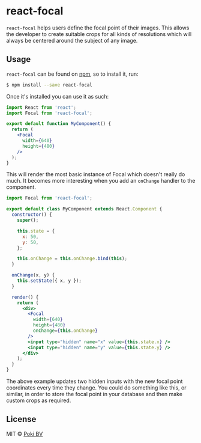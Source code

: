 # react-focal

`react-focal` helps users define the focal point of their images. This allows
the developer to create suitable crops for all kinds of resolutions which will
always be centered around the subject of any image.


## Usage

`react-focal` can be found on [npm][npm], so to install it, run:

```bash
$ npm install --save react-focal
```

Once it's installed you can use it as such:

```jsx
import React from 'react';
import Focal from 'react-focal';

export default function MyComponent() {
  return (
    <Focal
      width={640}
      height={480}
    />
  );
}
```

This will render the most basic instance of Focal which doesn't really do much.
It becomes more interesting when you add an `onChange` handler to the component.

```jsx
import Focal from 'react-focal';

export default class MyComponent extends React.Component {
  constructor() {
    super();

    this.state = {
      x: 50,
      y: 50,
    };

    this.onChange = this.onChange.bind(this);
  }

  onChange(x, y) {
    this.setState({ x, y });
  }

  render() {
    return (
      <div>
        <Focal
          width={640}
          height={480}
          onChange={this.onChange}
        />
        <input type="hidden" name="x" value={this.state.x} />
        <input type="hidden" name="y" value={this.state.y} />
      </div>
    );
  }
}
```

The above example updates two hidden inputs with the new focal point coordinates
every time they change. You could do something like this, or similar, in order
to store the focal point in your database and then make custom crops as
required.

[npm]: https://www.npmjs.com/


## License

MIT © [Poki BV](http://poki.com/company/)
